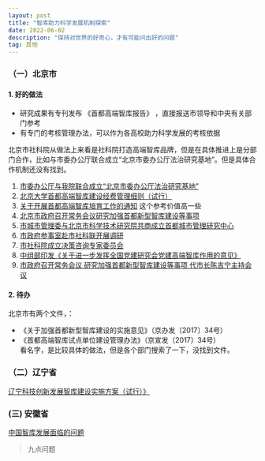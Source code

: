 ```yaml
---
layout: post
title: "智库助力科学发展机制探索"
date: 2022-06-02
description: "保持对世界的好奇心，才有可能问出好的问题"
tag: 其他
---       
```




###  （一）北京市

####  1. 好的做法  

* 研究成果有专刊发布 《首都高端智库报告》 ，直接报送市领导和中央有关部门参考    
* 有专门的考核管理办法，可以作为各高校助力科学发展的考核依据  

北京市社科院从做法上来看是社科院打造高端智库品牌，但是在具体推进上是分部门合作，比如与市委办公厅联合成立“北京市委办公厅法治研究基地”。但是具体合作机制还没有找到。

1. [市委办公厅与我院联合成立“北京市委办公厅法治研究基地”](http://www.bass.org.cn/xxzk/jdjs/202106/t20210628_6606.html)  
2. [北京大学首都高端智库建设经费管理细则（试行）](http://skb.pku.edu.cn/docs/20190115130724049806.pdf)  
3. [关于开展首都高端智库培育工作的通知](https://www.ccmu.edu.cn/ky_12910/97662.htm)    这个参考价值高一些
4. [北京市政府召开常务会议研究加强首都新型智库建设等事项](http://www.gov.cn/xinwen/2017-08/30/content_5221388.htm)      
5. [市城市管理委与北京市科学技术研究院共商成立首都城市管理研究中心](http://csglw.beijing.gov.cn/zwxx/zwdtxx/zwgzdt/202111/t20211124_2544392.html)  
6. [市政府参事室赴市社科联开展调研](http://www.beijing.gov.cn/ywdt/gzdt/202112/t20211213_2559864.html)  
7. [市社科院成立决策咨询专家委员会](http://www.beijing.gov.cn/ywdt/gzdt/202109/t20210930_2506058.html)    
8. [中组部印发《关于进一步发挥全国党建研究会党建高端智库作用的意见》](http://gjj.beijing.gov.cn/web/zwgk61/zxzt/1740375/1746806/index.html)  
9. [市政府召开常务会议 研究加强首都新型智库建设等事项 代市长陈吉宁主持会议](http://www.beijing.gov.cn/ywdt/hyxx/szf/201903/t20190304_1821990.html)  


####  2.  待办  

北京市有两个文件，：  
* 《关于加强首都新型智库建设的实施意见》（京办发〔2017〕34号） 
* 《首都高端智库试点单位建设管理办法》（京宣发〔2017〕34号）  
看名字，是比较具体的做法，但是各个部门搜索了一下，没找到文件。


###  （二）辽宁省  

[辽宁科技创新发展智库建设实施方案（试行）》](http://kjt.ln.gov.cn/tztg/gztz/202104/t20210415_4116601.html)


###  (三)  安徽省  

[中国智库发展面临的问题](http://fzggw.ah.gov.cn/jgsz/wsdw/sjjyjy/zkjs/146477941.html)  

>  九点问题